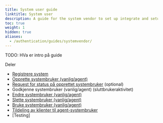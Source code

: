 ```yaml
---
title: System user guide
linktitle: System user
description: A guide for the system vendor to set up integrate and setup system users for their systems.
toc: true
weight: 1
hidden: true
aliases:
  - /authentication/guides/systemvendor/
---
```



TODO: HVa er intro på guide


Deler

- [Registrere system](../systemregistration)
- [Opprette systembruker (vanlig/agent)](../systemuserrequest)
- [Request for status på opprettet systembruker](../systemuserstatus) (optional)
- Godkjenne systembruker (vanlig/agent) (sluttbrukeraktivitet)
- [Endre systembruker (vanlig/agent)](../changerequest)
- [Slette systembruker (vanlig/agent)](../deleterequest)
- [Bruke systembruker (vanlig/agent)](../usetoken)
- [Tildeling av klienter til agent-systembruker](../clientadmin)
- [Testing]